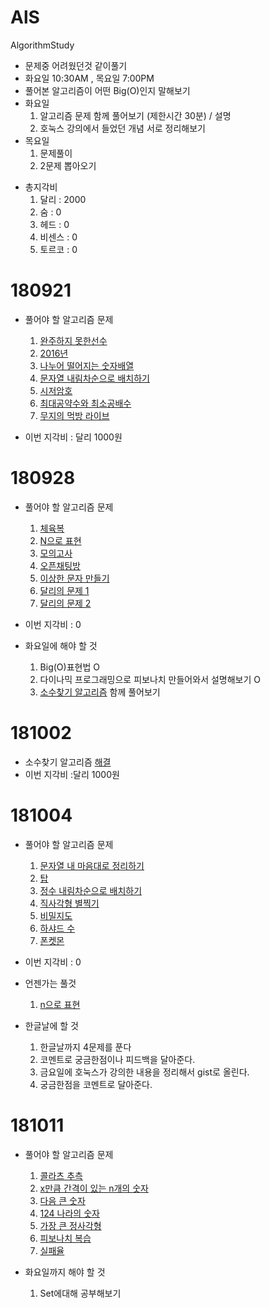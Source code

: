 # AlS
AlgorithmStudy
- 문제중 어려웠던것 같이풀기
- 화요일 10:30AM , 목요일 7:00PM
- 풀어본 알고리즘이 어떤 Big(O)인지 말해보기
- 화요일
    1. 알고리즘 문제 함께 풀어보기 (제한시간 30분) / 설명
    2. 호눅스 강의에서 들었던 개념 서로 정리해보기
- 목요일
    1. 문제풀이
    2. 2문제 뽑아오기

* 총지각비
    1. 달리 : 2000
    2. 숨 : 0
    3. 헤드 : 0
    4. 비센스 : 0
    5. 토르코 : 0
# 180921
* 풀어야 할 알고리즘 문제
    1. [완주하지  못한선수](https://programmers.co.kr/learn/courses/30/lessons/42576)
    1. [2016년](https://programmers.co.kr/learn/courses/30/lessons/12901?language=javascript)
    1. [나누어 떨어지는 숫자배열](https://programmers.co.kr/learn/courses/30/lessons/12910?language=javascript)
    1. [문자열 내림차순으로 배치하기](https://programmers.co.kr/learn/courses/30/lessons/12917?language=javascript)
    1. [시저암호](https://programmers.co.kr/learn/courses/30/lessons/12926?language=javascript)
    1. [최대공약수와 최소공배수](https://programmers.co.kr/learn/courses/30/lessons/12940?language=javascript)
    1. [무지의 먹방 라이브](https://programmers.co.kr/learn/courses/30/lessons/42891?language=javascript)

* 이번 지각비 : 달리 1000원

# 180928
* 풀어야 할 알고리즘 문제
    1. [체육복](https://programmers.co.kr/learn/courses/30/lessons/42862?language=javascript)
    1. [N으로 표현](https://programmers.co.kr/learn/courses/30/lessons/42895?language=javascript)
    1. [모의고사](https://programmers.co.kr/learn/courses/30/lessons/42840?language=javascript)
    1. [오픈채팅방](https://programmers.co.kr/learn/courses/30/lessons/42888?language=javascript)
    1. [이상한 문자 만들기](https://programmers.co.kr/learn/courses/30/lessons/12930?language=javascript)
    1. [달리의 문제 1](https://repl.it/@bgando/stack-prompt)
    1. [달리의 문제 2](https://repl.it/@bgando/queue-prompt)
    
* 이번 지각비 : 0
  
* 화요일에 해야 할 것
    1. Big(O)표현법 O
    1. 다이나믹 프로그래밍으로 피보나치 만들어와서 설명해보기 O
    1. [소수찾기 알고리즘](https://programmers.co.kr/learn/courses/30/lessons/12921?language=javascript) 함께 풀어보기
    
# 181002
* 소수찾기 알고리즘 [해결](https://gist.github.com/HTMLhead/ecd760064fdcd2d9b466d3e290390a04)
* 이번 지각비 :달리 1000원

# 181004
* 풀어야 할 알고리즘 문제
    1. [문자열 내 마음대로 정리하기](https://programmers.co.kr/learn/courses/30/lessons/12915?language=javascript)
    1. [탑](https://programmers.co.kr/learn/courses/30/lessons/42588)
    1. [정수 내림차순으로 배치하기](https://programmers.co.kr/learn/courses/30/lessons/12933?language=javascript)
    1. [직사각형 별찍기](https://programmers.co.kr/learn/courses/30/lessons/12969?language=javascript)
    1. [비밀지도](https://programmers.co.kr/learn/courses/30/lessons/17681)
    1. [하샤드 수](https://programmers.co.kr/learn/courses/30/lessons/12947)
    1. [폰켓몬](https://programmers.co.kr/learn/courses/30/lessons/1845)
    
* 이번 지각비 : 0

* 언젠가는 풀것
    1. [n으로 표현](https://gist.github.com/HTMLhead/25ac0507df85bc082e73c6df12f85f0c)

* 한글날에 할 것
    1. 한글날까지 4문제를 푼다
    1. 코멘트로 궁금한점이나 피드백을 달아준다.
    1. 금요일에 호눅스가 강의한 내용을 정리해서 gist로 올린다.
    1. 궁금한점을 코멘트로 달아준다.
    
# 181011
* 풀어야 할 알고리즘 문제
    1. [콜라츠 추측](https://programmers.co.kr/learn/courses/30/lessons/12943?language=javascript)
    1. [x만큼 간격이 있는 n개의 숫자](https://programmers.co.kr/learn/courses/30/lessons/12954?language=javascript)
    1. [다음 큰 숫자](https://programmers.co.kr/learn/courses/30/lessons/12911?language=javascript)
    1. [124 나라의 숫자](https://programmers.co.kr/learn/courses/30/lessons/12899?language=javascript)
    1. [가장 큰 정사각형](https://programmers.co.kr/learn/courses/30/lessons/12905?language=javascript)
    1. [피보나치 복습](https://programmers.co.kr/learn/courses/30/lessons/12945?language=javascript)
    1. [실패율](https://programmers.co.kr/learn/courses/30/lessons/42889?language=javascript)
    
* 화요일까지 해야 할 것
    1. Set에대해 공부해보기
    
 
